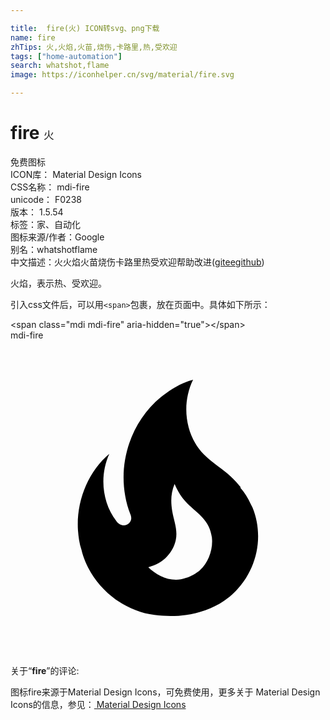 ```yaml
---

title:  fire(火) ICON转svg、png下载
name: fire
zhTips: 火,火焰,火苗,烧伤,卡路里,热,受欢迎
tags: ["home-automation"]
search: whatshot,flame
image: https://iconhelper.cn/svg/material/fire.svg

---
```


# fire  <small style="font-size: 60%;font-weight: 100">火</small>


<div class="detail-page">
<p>
<span><span class="badge-success badge">免费图标</span> </span>
<br/>
<span>
ICON库：
<span class="badge-secondary badge">Material Design Icons</span> 
</span>
<br/>
<span>
CSS名称：
<span class="badge-secondary badge">mdi-fire</span> 
</span>
<br/>
<span>
unicode：
<span class="badge-secondary badge">F0238</span> 
<copy-btn content='F0238' btn-title=""></copy-btn>
<copy-btn :content='String.fromCodePoint(parseInt("F0238", 16))' btn-title="复制U"></copy-btn>
</span>
<br/>
<span>
版本：
<span class="badge-secondary badge">1.5.54</span> 
</span><br/><span>标签：<span class="badge-light badge"><router-link to="/tags/home-automation.html">家、自动化</router-link></span></span>
<br/>
<span>图标来源/作者：<span class="badge-light badge">Google</span></span> 
<br/>
<span>别名：<span class="badge-light badge">whatshot</span><span class="badge-light badge">flame</span></span><br/><span class="zh-detail">中文描述：<span class="badge-primary badge">火</span><span class="badge-primary badge">火焰</span><span class="badge-primary badge">火苗</span><span class="badge-primary badge">烧伤</span><span class="badge-primary badge">卡路里</span><span class="badge-primary badge">热</span><span class="badge-primary badge">受欢迎</span><span class="help-link"><span>帮助改进</span>(<a href="https://gitee.com/liuwave/icon-helper/edit/master/json/material/fire.json" target="_blank" rel="noopener noreferrer">gitee</a><a href="https://github.com/liuwave/icon-helper/edit/master/json/material/fire.json" target="_blank" rel="noopener noreferrer">github</a></span>)</span><br/>
</p>
</div><div class="description description alert alert-light">火焰，表示热、受欢迎。</div>
<div class="alert alert-dark">
  <i class="mdi mdi-fire mdi-48px"></i>
  <i class="mdi mdi-fire mdi-36px"></i>
  <i class="mdi mdi-fire mdi-24px"></i>
  <i class="mdi mdi-fire mdi-18px"></i>
</div>
<div>
  <p>引入css文件后，可以用<code>&lt;span&gt;</code>包裹，放在页面中。具体如下所示：    
  </p>
  <div class="alert alert-primary" style="font-size: 14px">
    &lt;span class="mdi mdi-fire" aria-hidden="true"&gt;&lt;/span&gt;
    <copy-btn content='<span class="mdi mdi-fire" aria-hidden="true"></span>'></copy-btn>
  </div>
  <div class="alert alert-secondary">
    <i class="mdi mdi-fire"
    style="font-size: 24px"
    aria-hidden="true"></i> mdi-fire
    <copy-btn content="mdi-fire" btn-title="复制图标名称"></copy-btn>
  </div>
</div>
<div id="svg" class="svg-wrap">
<svg xmlns="http://www.w3.org/2000/svg" viewBox="0 0 24 24"><path d="M17.55,11.2C17.32,10.9 17.05,10.64 16.79,10.38C16.14,9.78 15.39,9.35 14.76,8.72C13.3,7.26 13,4.85 13.91,3C13,3.23 12.16,3.75 11.46,4.32C8.92,6.4 7.92,10.07 9.12,13.22C9.16,13.32 9.2,13.42 9.2,13.55C9.2,13.77 9.05,13.97 8.85,14.05C8.63,14.15 8.39,14.09 8.21,13.93C8.15,13.88 8.11,13.83 8.06,13.76C6.96,12.33 6.78,10.28 7.53,8.64C5.89,10 5,12.3 5.14,14.47C5.18,14.97 5.24,15.47 5.41,15.97C5.55,16.57 5.81,17.17 6.13,17.7C7.17,19.43 9,20.67 10.97,20.92C13.07,21.19 15.32,20.8 16.93,19.32C18.73,17.66 19.38,15 18.43,12.72L18.3,12.46C18.1,12 17.83,11.59 17.5,11.21L17.55,11.2M14.45,17.5C14.17,17.74 13.72,18 13.37,18.1C12.27,18.5 11.17,17.94 10.5,17.28C11.69,17 12.39,16.12 12.59,15.23C12.76,14.43 12.45,13.77 12.32,13C12.2,12.26 12.22,11.63 12.5,10.94C12.67,11.32 12.87,11.7 13.1,12C13.86,13 15.05,13.44 15.3,14.8C15.34,14.94 15.36,15.08 15.36,15.23C15.39,16.05 15.04,16.95 14.44,17.5H14.45Z" /></svg>
</div>
<detail full-name='mdi-fire'></detail>
<div class="icon-detail__container">
<p>关于“<b>fire</b>”的评论:</p>
</div>
<Vssue title="关于“fire”的评论" />    
<div><p>图标fire来源于Material Design Icons，可免费使用，更多关于 Material Design Icons的信息，参见：<a target="_blank" href="https://iconhelper.cn/material.html"> Material Design Icons</a>
</p></div>
